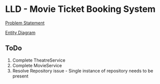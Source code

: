 # LLD - Movie Ticket Booking System

[Problem Statement](https://www.notion.so/mdanas/Movie-Ticket-Booking-Application-066987d7d3594a8eb463e29ce32b37b2)

[Entity Diagram](https://app.diagrams.net/#G1nZK17Np6yA8NrUs8ht9kcfeigSbF5Ys2)

## ToDo
1. Complete TheatreService
2. Complete MovieService
3. Resolve Repository issue - Single instance of repository needs to be present
